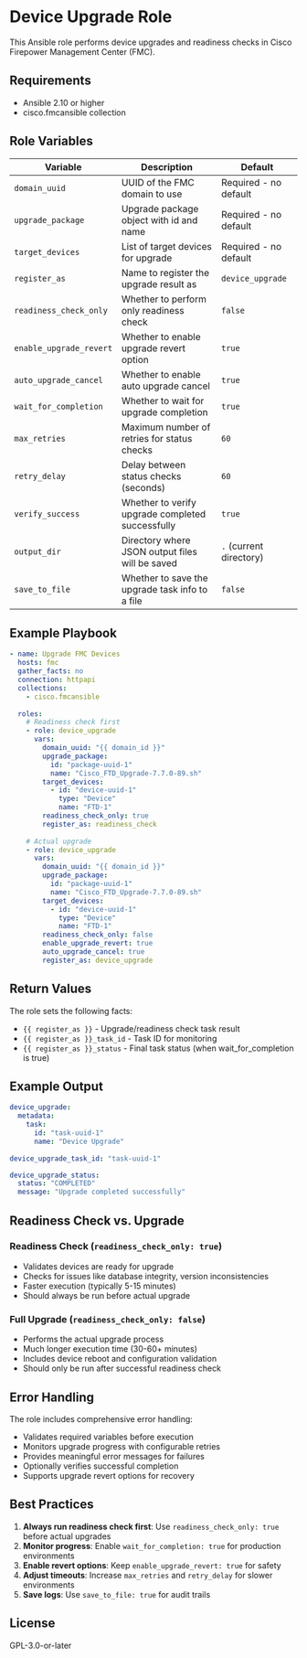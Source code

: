 # Device Upgrade Role

This Ansible role performs device upgrades and readiness checks in Cisco Firepower Management Center (FMC).

## Requirements

- Ansible 2.10 or higher
- cisco.fmcansible collection

## Role Variables

| Variable | Description | Default |
|----------|-------------|---------|
| `domain_uuid` | UUID of the FMC domain to use | Required - no default |
| `upgrade_package` | Upgrade package object with id and name | Required - no default |
| `target_devices` | List of target devices for upgrade | Required - no default |
| `register_as` | Name to register the upgrade result as | `device_upgrade` |
| `readiness_check_only` | Whether to perform only readiness check | `false` |
| `enable_upgrade_revert` | Whether to enable upgrade revert option | `true` |
| `auto_upgrade_cancel` | Whether to enable auto upgrade cancel | `true` |
| `wait_for_completion` | Whether to wait for upgrade completion | `true` |
| `max_retries` | Maximum number of retries for status checks | `60` |
| `retry_delay` | Delay between status checks (seconds) | `60` |
| `verify_success` | Whether to verify upgrade completed successfully | `true` |
| `output_dir` | Directory where JSON output files will be saved | `.` (current directory) |
| `save_to_file` | Whether to save the upgrade task info to a file | `false` |

## Example Playbook

```yaml
- name: Upgrade FMC Devices
  hosts: fmc
  gather_facts: no
  connection: httpapi
  collections:
    - cisco.fmcansible
  
  roles:
    # Readiness check first
    - role: device_upgrade
      vars:
        domain_uuid: "{{ domain_id }}"
        upgrade_package:
          id: "package-uuid-1"
          name: "Cisco_FTD_Upgrade-7.7.0-89.sh"
        target_devices:
          - id: "device-uuid-1"
            type: "Device"
            name: "FTD-1"
        readiness_check_only: true
        register_as: readiness_check
        
    # Actual upgrade
    - role: device_upgrade
      vars:
        domain_uuid: "{{ domain_id }}"
        upgrade_package:
          id: "package-uuid-1"
          name: "Cisco_FTD_Upgrade-7.7.0-89.sh"
        target_devices:
          - id: "device-uuid-1"
            type: "Device"
            name: "FTD-1"
        readiness_check_only: false
        enable_upgrade_revert: true
        auto_upgrade_cancel: true
        register_as: device_upgrade
```

## Return Values

The role sets the following facts:

- `{{ register_as }}` - Upgrade/readiness check task result
- `{{ register_as }}_task_id` - Task ID for monitoring
- `{{ register_as }}_status` - Final task status (when wait_for_completion is true)

## Example Output

```yaml
device_upgrade:
  metadata:
    task:
      id: "task-uuid-1"
      name: "Device Upgrade"
  
device_upgrade_task_id: "task-uuid-1"

device_upgrade_status:
  status: "COMPLETED"
  message: "Upgrade completed successfully"
```

## Readiness Check vs. Upgrade

### Readiness Check (`readiness_check_only: true`)
- Validates devices are ready for upgrade
- Checks for issues like database integrity, version inconsistencies
- Faster execution (typically 5-15 minutes)
- Should always be run before actual upgrade

### Full Upgrade (`readiness_check_only: false`)
- Performs the actual upgrade process
- Much longer execution time (30-60+ minutes)
- Includes device reboot and configuration validation
- Should only be run after successful readiness check

## Error Handling

The role includes comprehensive error handling:

- Validates required variables before execution
- Monitors upgrade progress with configurable retries
- Provides meaningful error messages for failures
- Optionally verifies successful completion
- Supports upgrade revert options for recovery

## Best Practices

1. **Always run readiness check first**: Use `readiness_check_only: true` before actual upgrades
2. **Monitor progress**: Enable `wait_for_completion: true` for production environments
3. **Enable revert options**: Keep `enable_upgrade_revert: true` for safety
4. **Adjust timeouts**: Increase `max_retries` and `retry_delay` for slower environments
5. **Save logs**: Use `save_to_file: true` for audit trails

## License

GPL-3.0-or-later
